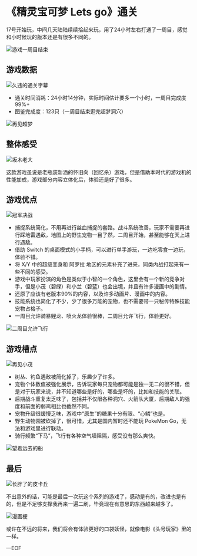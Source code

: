 # 《精灵宝可梦 Lets go》通关

17号开始玩，中间几天陆陆续续拾起来玩，用了24小时左右打通了一周目，感觉和小时候玩的版本还是有很多不同的。

<!-- more -->

![游戏一周目结束](https://attachment.soulteary.com/2018/11/22/final.jpg)

## 游戏数据

![久违的通关字幕](https://attachment.soulteary.com/2018/11/22/stage.jpg)

- 通关时间消耗：24小时14分钟，实际时间估计要多一个小时，一周目完成度99%+
- 图鉴完成度：123只（一周目结束逛完超梦洞穴）

![再见超梦](https://attachment.soulteary.com/2018/11/22/151.jpg)


## 整体感受

![坂木老大](https://attachment.soulteary.com/2018/11/22/banmu.jpg)

这款游戏虽说是老瓶装新酒的怀旧向（回忆杀）游戏，但是借助本时代的游戏机的性能加成，游戏部分内容立体化后，体验还是好了很多。

## 游戏优点

![冠军决战](https://attachment.soulteary.com/2018/11/22/battle.jpg)

- 捕捉系统简化，不用再进行丝血捕捉的套路。战斗系统改善，玩家不需要再进行踩地雷遇敌，地图上的野生宠物一目了然，二周目开始，甚至能够在天上进行遇敌。
- 借助 Switch 的桌面模式的小手柄，可以进行单手游玩，一边吃零食一边玩，体验不错。
- 将 X/Y 中的超级变身和 阿罗拉 地区的元素补充了进来，同类内战打起来有一些不同的感受。
- 游戏中玩家扮演的角色是类似于小智的一个角色，这里会有一个新的竞争对手，但是小茂（碧绿）和小兰（碧蓝）也会出境，并且有许多漫画中的剧情。
- 还原了应该有老版本90%的内容，以及许多动画片、漫画中的内容。
- 技能系统也简化了不少，少了很多万能的宠物，也不需要带一只秘传特殊技能宠物占格子。
- 一周目允许骑暴鲤龙、喷火龙体验很棒，二周目允许飞行，体验更好。

![二周目允许飞行](https://attachment.soulteary.com/2018/11/22/fly.jpg)

## 游戏槽点

![再见小茂](https://attachment.soulteary.com/2018/11/22/old-friend.jpg)

- 树丛、钓鱼遇敌被简化掉了，乐趣少了许多。
- 宠物个体数值被强化展示，告诉玩家每只宠物都可能是独一无二的很不错，但是对于玩家来说，并不知道哪些是好的，哪些是坏的，比如和技能的关联。
- 后期战斗重复太乏味了，包括并不仅限各种洞穴、火箭队大厦，后期敌人的强度和前面的弱鸡相比也截然不同。
- 宠物升级很缓慢乏味，游戏中“原生”的糖果十分有限、“心鳞”也是。
- 野生动物园被砍掉了，很可惜，尤其是国内暂时还不能玩 PokeMon Go，无法和游戏里进行联动。
- 骑行频繁“下马”，飞行有各种空气墙阻隔，感受没有那么爽快。

![望着远去的船](https://attachment.soulteary.com/2018/11/22/pika2.jpg)

## 最后

![长胖了的皮卡丘](https://attachment.soulteary.com/2018/11/22/pika.jpg)

不出意外的话，可能是最后一次玩这个系列的游戏了，感动是有的，改进也是有的，但是不足够支撑我再来一遍二刷，毕竟现在有意思的东西越来越多了。

![漫画梗](https://attachment.soulteary.com/2018/11/22/attract.jpg)

或许在不远的将来，我们将会有体验更好的口袋妖怪，就像电影《头号玩家》里的一样。

—EOF


